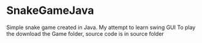 # SnakeGameJava
Simple snake game created in Java. 
My attempt to learn swing GUI
To play the download the Game folder, source code is in source folder

